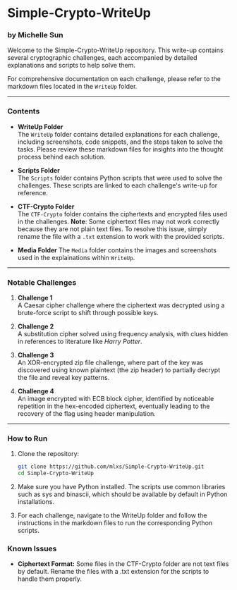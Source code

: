 # Simple-Crypto-WriteUp 
### by Michelle Sun  

Welcome to the Simple-Crypto-WriteUp repository. This write-up contains several cryptographic challenges, each accompanied by detailed explanations and scripts to help solve them. 

For comprehensive documentation on each challenge, please refer to the markdown files located in the `WriteUp` folder.

---

### Contents

- **WriteUp Folder**  
  The `WriteUp` folder contains detailed explanations for each challenge, including screenshots, code snippets, and the steps taken to solve the tasks. Please review these markdown files for insights into the thought process behind each solution.

- **Scripts Folder**  
  The `Scripts` folder contains Python scripts that were used to solve the challenges. These scripts are linked to each challenge's write-up for reference.

- **CTF-Crypto Folder**  
  The `CTF-Crypto` folder contains the ciphertexts and encrypted files used in the challenges. **Note**: Some ciphertext files may not work correctly because they are not plain text files. To resolve this issue, simply rename the file with a `.txt` extension to work with the provided scripts.

- **Media Folder**
  The `Media` folder contains the images and screenshots used in the explainations within `WriteUp`. 

---

### Notable Challenges

1. **Challenge 1**  
   A Caesar cipher challenge where the ciphertext was decrypted using a brute-force script to shift through possible keys.

2. **Challenge 2**  
   A substitution cipher solved using frequency analysis, with clues hidden in references to literature like *Harry Potter*.

3. **Challenge 3**  
   An XOR-encrypted zip file challenge, where part of the key was discovered using known plaintext (the zip header) to partially decrypt the file and reveal key patterns.

4. **Challenge 4**  
   An image encrypted with ECB block cipher, identified by noticeable repetition in the hex-encoded ciphertext, eventually leading to the recovery of the flag using header manipulation.

---

### How to Run

1. Clone the repository:
   ```bash
   git clone https://github.com/mlxs/Simple-Crypto-WriteUp.git
   cd Simple-Crypto-WriteUp
   ```

2. Make sure you have Python installed. The scripts use common libraries such as sys and binascii, which should be available by default in Python installations.

3. For each challenge, navigate to the WriteUp folder and follow the instructions in the markdown files to run the corresponding Python scripts.

### Known Issues
- **Ciphertext Format:** Some files in the CTF-Crypto folder are not text files by default. Rename the files with a .txt extension for the scripts to handle them properly.
